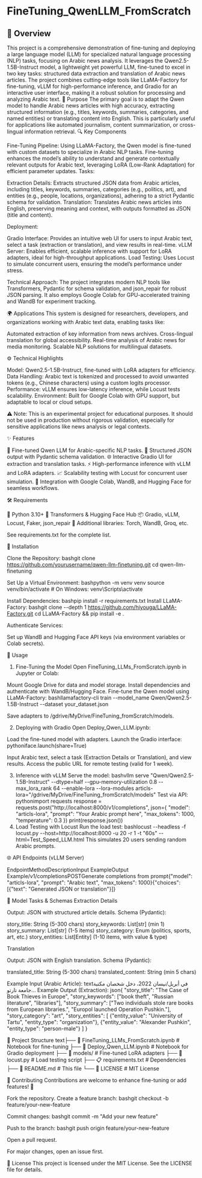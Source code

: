 # FineTuning_QwenLLM_FromScratch

## 📜 Overview
This project is a comprehensive demonstration of fine-tuning and deploying a large language model (LLM) for specialized natural language processing (NLP) tasks, focusing on Arabic news analysis. It leverages the Qwen2.5-1.5B-Instruct model, a lightweight yet powerful LLM, fine-tuned to excel in two key tasks: structured data extraction and translation of Arabic news articles. The project combines cutting-edge tools like LLaMA-Factory for fine-tuning, vLLM for high-performance inference, and Gradio for an interactive user interface, making it a robust solution for processing and analyzing Arabic text.
🎯 Purpose
The primary goal is to adapt the Qwen model to handle Arabic news articles with high accuracy, extracting structured information (e.g., titles, keywords, summaries, categories, and named entities) or translating content into English. This is particularly useful for applications like automated journalism, content summarization, or cross-lingual information retrieval.
🔍 Key Components

Fine-Tuning Pipeline: Using LLaMA-Factory, the Qwen model is fine-tuned with custom datasets to specialize in Arabic NLP tasks. Fine-tuning enhances the model’s ability to understand and generate contextually relevant outputs for Arabic text, leveraging LoRA (Low-Rank Adaptation) for efficient parameter updates.
Tasks:

Extraction Details: Extracts structured JSON data from Arabic articles, including titles, keywords, summaries, categories (e.g., politics, art), and entities (e.g., people, locations, organizations), adhering to a strict Pydantic schema for validation.
Translation: Translates Arabic news articles into English, preserving meaning and context, with outputs formatted as JSON (title and content).


Deployment:

Gradio Interface: Provides an intuitive web UI for users to input Arabic text, select a task (extraction or translation), and view results in real-time.
vLLM Server: Enables efficient, scalable inference with support for LoRA adapters, ideal for high-throughput applications.
Load Testing: Uses Locust to simulate concurrent users, ensuring the model’s performance under stress.


Technical Approach: The project integrates modern NLP tools like Transformers, Pydantic for schema validation, and json_repair for robust JSON parsing. It also employs Google Colab for GPU-accelerated training and WandB for experiment tracking.

🌍 Applications
This system is designed for researchers, developers, and organizations working with Arabic text data, enabling tasks like:

Automated extraction of key information from news archives.
Cross-lingual translation for global accessibility.
Real-time analysis of Arabic news for media monitoring.
Scalable NLP solutions for multilingual datasets.

⚙️ Technical Highlights

Model: Qwen2.5-1.5B-Instruct, fine-tuned with LoRA adapters for efficiency.
Data Handling: Arabic text is tokenized and processed to avoid unwanted tokens (e.g., Chinese characters) using a custom logits processor.
Performance: vLLM ensures low-latency inference, while Locust tests scalability.
Environment: Built for Google Colab with GPU support, but adaptable to local or cloud setups.


⚠️ Note: This is an experimental project for educational purposes. It should not be used in production without rigorous validation, especially for sensitive applications like news analysis or legal contexts.


✨ Features

🧠 Fine-tuned Qwen LLM for Arabic-specific NLP tasks.
📝 Structured JSON output with Pydantic schema validation.
🌐 Interactive Gradio UI for extraction and translation tasks.
⚡ High-performance inference with vLLM and LoRA adapters.
📈 Scalability testing with Locust for concurrent user simulation.
🔧 Integration with Google Colab, WandB, and Hugging Face for seamless workflows.


🛠️ Requirements

🐍 Python 3.10+
🤗 Transformers & Hugging Face Hub
📦 Gradio, vLLM, Locust, Faker, json_repair
🔬 Additional libraries: Torch, WandB, Groq, etc.

See requirements.txt for the complete list.

🚀 Installation

Clone the Repository:
bashgit clone https://github.com/yourusername/qwen-llm-finetuning.git
cd qwen-llm-finetuning

Set Up a Virtual Environment:
bashpython -m venv venv
source venv/bin/activate  # On Windows: venv\Scripts\activate

Install Dependencies:
bashpip install -r requirements.txt
Install LLaMA-Factory:
bashgit clone --depth 1 https://github.com/hiyouga/LLaMA-Factory.git
cd LLaMA-Factory && pip install -e .

Authenticate Services:

Set up WandB and Hugging Face API keys (via environment variables or Colab secrets).




📡 Usage
1. Fine-Tuning the Model
Open FineTuning_LLMs_FromScratch.ipynb in Jupyter or Colab:

Mount Google Drive for data and model storage.
Install dependencies and authenticate with WandB/Hugging Face.
Fine-tune the Qwen model using LLaMA-Factory:
bashllamafactory-cli train --model_name Qwen/Qwen2.5-1.5B-Instruct --dataset your_dataset.json

Save adapters to /gdrive/MyDrive/FineTuning_fromScratch/models.

2. Deploying with Gradio
Open Deploy_Qwen_LLM.ipynb:

Load the fine-tuned model with adapters.
Launch the Gradio interface:
pythoniface.launch(share=True)

Input Arabic text, select a task (Extraction Details or Translation), and view results.
Access the public URL for remote testing (valid for 1 week).

3. Inference with vLLM
Serve the model:
bashvllm serve "Qwen/Qwen2.5-1.5B-Instruct" --dtype=half --gpu-memory-utilization 0.8 --max_lora_rank 64 --enable-lora --lora-modules articls-lora="/gdrive/MyDrive/FineTuning_fromScratch/models"
Test via API:
pythonimport requests
response = requests.post("http://localhost:8000/v1/completions", json={
    "model": "articls-lora",
    "prompt": "Your Arabic prompt here",
    "max_tokens": 1000,
    "temperature": 0.3
})
print(response.json())
4. Load Testing with Locust
Run the load test:
bashlocust --headless -f locust.py --host=http://localhost:8000 -u 20 -r 1 -t "60s" --html=Test_Speed_LLM.html
This simulates 20 users sending random Arabic prompts.

🌐 API Endpoints (vLLM Server)



















EndpointMethodDescriptionInput ExampleOutput Example/v1/completionsPOSTGenerate completions from prompt{"model": "articls-lora", "prompt": "Arabic text", "max_tokens": 1000}{"choices": [{"text": "Generated JSON or translation"}]} 

🧠 Model Tasks & Schemas
Extraction Details

Output: JSON with structured article details.
Schema (Pydantic):

story_title: String (5-300 chars)
story_keywords: List[str] (min 1)
story_summary: List[str] (1-5 items)
story_category: Enum (politics, sports, art, etc.)
story_entities: List[Entity] (1-10 items, with value & type)



Translation

Output: JSON with English translation.
Schema (Pydantic):

translated_title: String (5-300 chars)
translated_content: String (min 5 chars)



Example Input (Arabic Article):
textفي أبريل/نيسان 2022، دخل شخصان مكتبة جامعة تارتو...
Example Output (Extraction):
json{
  "story_title": "The Case of Book Thieves in Europe",
  "story_keywords": ["book theft", "Russian literature", "libraries"],
  "story_summary": ["Two individuals stole rare books from European libraries.", "Europol launched Operation Pushkin."],
  "story_category": "art",
  "story_entities": [
    {"entity_value": "University of Tartu", "entity_type": "organization"},
    {"entity_value": "Alexander Pushkin", "entity_type": "person-male"}
  ]
}

📂 Project Structure
text├── 📓 FineTuning_LLMs_FromScratch.ipynb  # Notebook for fine-tuning
├── 📓 Deploy_Qwen_LLM.ipynb              # Notebook for Gradio deployment
├── 💾 models/                            # Fine-tuned LoRA adapters
├── 📄 locust.py                          # Load testing script
├── 📋 requirements.txt                   # Dependencies
├── 📝 README.md                          # This file
└── 📜 LICENSE                            # MIT License

🤝 Contributing
Contributions are welcome to enhance fine-tuning or add features! 🚀

Fork the repository.
Create a feature branch:
bashgit checkout -b feature/your-new-feature

Commit changes:
bashgit commit -m "Add your new feature"

Push to the branch:
bashgit push origin feature/your-new-feature

Open a pull request.

For major changes, open an issue first.

📄 License
This project is licensed under the MIT License. See the LICENSE file for details.
